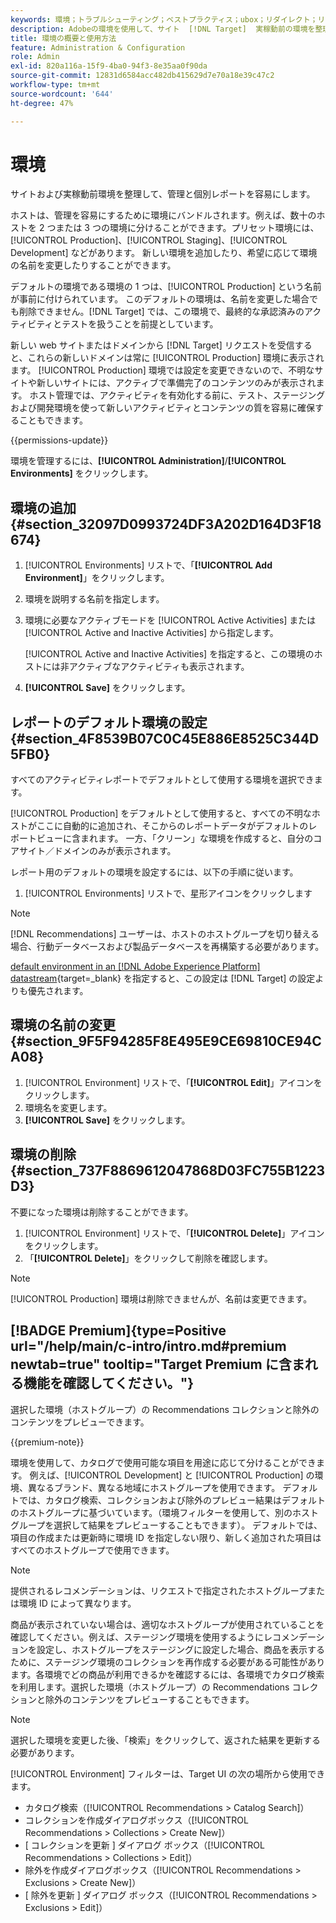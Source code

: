 ```yaml
---
keywords: 環境；トラブルシューティング；ベストプラクティス；ubox；リダイレクト；リダイレクト；ホワイトリスト；ブラックリスト；ブロックリスト 許可リストに加える
description: Adobeの環境を使用して、サイト  [!DNL Target]  実稼動前の環境を整理し、管理と環境別レポートを容易にする方法を説明します。
title: 環境の概要と使用方法
feature: Administration & Configuration
role: Admin
exl-id: 820a116a-15f9-4ba0-94f3-8e35aa0f90da
source-git-commit: 12831d6584acc482db415629d7e70a18e39c47c2
workflow-type: tm+mt
source-wordcount: '644'
ht-degree: 47%

---
```


# 環境

サイトおよび実稼動前環境を整理して、管理と個別レポートを容易にします。

ホストは、管理を容易にするために環境にバンドルされます。例えば、数十のホストを 2 つまたは 3 つの環境に分けることができます。プリセット環境には、[!UICONTROL Production]、[!UICONTROL Staging]、[!UICONTROL Development] などがあります。 新しい環境を追加したり、希望に応じて環境の名前を変更したりすることができます。

デフォルトの環境である環境の 1 つは、[!UICONTROL Production] という名前が事前に付けられています。 このデフォルトの環境は、名前を変更した場合でも削除できません。[!DNL Target] では、この環境で、最終的な承認済みのアクティビティとテストを扱うことを前提としています。

新しい web サイトまたはドメインから [!DNL Target] リクエストを受信すると、これらの新しいドメインは常に [!UICONTROL Production] 環境に表示されます。 [!UICONTROL Production] 環境では設定を変更できないので、不明なサイトや新しいサイトには、アクティブで準備完了のコンテンツのみが表示されます。 ホスト管理では、アクティビティを有効化する前に、テスト、ステージングおよび開発環境を使って新しいアクティビティとコンテンツの質を容易に確保することもできます。

{{permissions-update}}

環境を管理するには、**[!UICONTROL Administration]**/**[!UICONTROL Environments]** をクリックします。

## 環境の追加 {#section_32097D0993724DF3A202D164D3F18674}

1. [!UICONTROL Environments] リストで、「**[!UICONTROL Add Environment]**」をクリックします。
1. 環境を説明する名前を指定します。
1. 環境に必要なアクティブモードを [!UICONTROL Active Activities] または [!UICONTROL Active and Inactive Activities] から指定します。

   [!UICONTROL Active and Inactive Activities] を指定すると、この環境のホストには非アクティブなアクティビティも表示されます。

1. **[!UICONTROL Save]** をクリックします。

## レポートのデフォルト環境の設定 {#section_4F8539B07C0C45E886E8525C344D5FB0}

すべてのアクティビティレポートでデフォルトとして使用する環境を選択できます。

[!UICONTROL Production] をデフォルトとして使用すると、すべての不明なホストがここに自動的に追加され、そこからのレポートデータがデフォルトのレポートビューに含まれます。 一方、「クリーン」な環境を作成すると、自分のコアサイト／ドメインのみが表示されます。

レポート用のデフォルトの環境を設定するには、以下の手順に従います。

1. [!UICONTROL Environments] リストで、星形アイコンをクリックします

>[!NOTE]
>
>[!DNL Recommendations] ユーザーは、ホストのホストグループを切り替える場合、行動データベースおよび製品データベースを再構築する必要があります。
>
>[default environment in an [!DNL Adobe Experience Platform] datastream](https://experienceleague.adobe.com/docs/experience-platform/datastreams/configure.html?lang=ja#target){target=_blank} を指定すると、この設定は [!DNL Target] の設定よりも優先されます。

## 環境の名前の変更 {#section_9F5F94285F8E495E9CE69810CE94CA08}

1. [!UICONTROL Environment] リストで、「**[!UICONTROL Edit]**」アイコンをクリックします。
1. 環境名を変更します。
1. **[!UICONTROL Save]** をクリックします。

## 環境の削除 {#section_737F8869612047868D03FC755B1223D3}

不要になった環境は削除することができます。

1. [!UICONTROL Environment] リストで、「**[!UICONTROL Delete]**」アイコンをクリックします。
1. 「**[!UICONTROL Delete]**」をクリックして削除を確認します。

>[!NOTE]
>
>[!UICONTROL Production] 環境は削除できませんが、名前は変更できます。

## [!BADGE Premium]{type=Positive url="/help/main/c-intro/intro.md#premium newtab=true" tooltip="Target Premium に含まれる機能を確認してください。"}

選択した環境（ホストグループ）の Recommendations コレクションと除外のコンテンツをプレビューできます。

{{premium-note}}

環境を使用して、カタログで使用可能な項目を用途に応じて分けることができます。 例えば、[!UICONTROL Development] と [!UICONTROL Production] の環境、異なるブランド、異なる地域にホストグループを使用できます。 デフォルトでは、カタログ検索、コレクションおよび除外のプレビュー結果はデフォルトのホストグループに基づいています。（環境フィルターを使用して、別のホストグループを選択して結果をプレビューすることもできます）。 デフォルトでは、項目の作成または更新時に環境 ID を指定しない限り、新しく追加された項目はすべてのホストグループで使用できます。

>[!NOTE]
>
>提供されるレコメンデーションは、リクエストで指定されたホストグループまたは環境 ID によって異なります。


商品が表示されていない場合は、適切なホストグループが使用されていることを確認してください。例えば、ステージング環境を使用するようにレコメンデーションを設定し、ホストグループをステージングに設定した場合、商品を表示するために、ステージング環境のコレクションを再作成する必要がある可能性があります。各環境でどの商品が利用できるかを確認するには、各環境でカタログ検索を利用します。選択した環境（ホストグループ）の Recommendations コレクションと除外のコンテンツをプレビューすることもできます。

>[!NOTE]
>選択した環境を変更した後、「検索」をクリックして、返された結果を更新する必要があります。

[!UICONTROL Environment] フィルターは、Target UI の次の場所から使用できます。

* カタログ検索（[!UICONTROL Recommendations > Catalog Search]）
* コレクションを作成ダイアログボックス（[!UICONTROL Recommendations > Collections > Create New]）
* [ コレクションを更新 ] ダイアログ ボックス（[!UICONTROL Recommendations > Collections > Edit]）
* 除外を作成ダイアログボックス（[!UICONTROL Recommendations > Exclusions > Create New]）
* [ 除外を更新 ] ダイアログ ボックス（[!UICONTROL Recommendations > Exclusions > Edit]）
